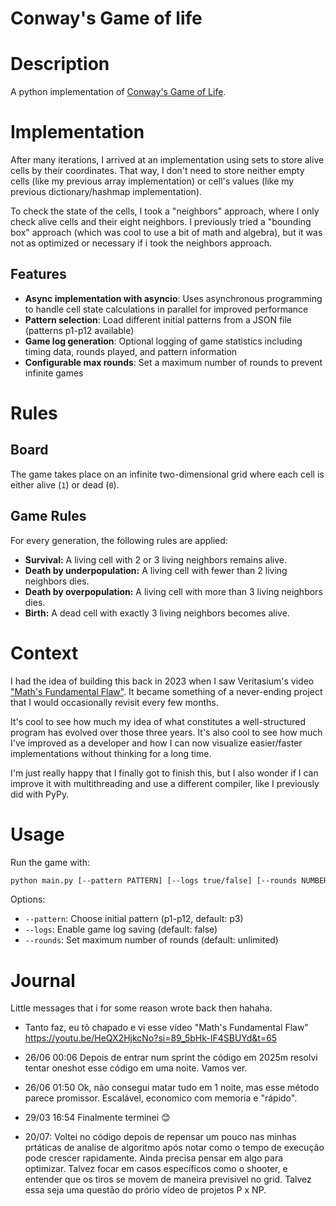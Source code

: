 # Conway's Game of life

# Description

A python implementation of [Conway's Game of Life](https://en.wikipedia.org/wiki/Conway's_Game_of_Life).

# Implementation

After many iterations, I arrived at an implementation using sets to store alive cells by their coordinates. That way, I don't need to store neither empty cells (like my previous array implementation) or cell's values (like my previous dictionary/hashmap implementation).

To check the state of the cells, I took a "neighbors" approach, where I only check alive cells and their eight neighbors. I previously tried a "bounding box" approach (which was cool to use a bit of math and algebra), but it was not as optimized or necessary if i took the neighbors approach.

## Features

- **Async implementation with asyncio**: Uses asynchronous programming to handle cell state calculations in parallel for improved performance
- **Pattern selection**: Load different initial patterns from a JSON file (patterns p1-p12 available)
- **Game log generation**: Optional logging of game statistics including timing data, rounds played, and pattern information
- **Configurable max rounds**: Set a maximum number of rounds to prevent infinite games

# Rules

## Board

The game takes place on an infinite two-dimensional grid where each cell is either alive (`1`) or dead (`0`).

## Game Rules

For every generation, the following rules are applied:

- **Survival:** A living cell with 2 or 3 living neighbors remains alive.
- **Death by underpopulation:** A living cell with fewer than 2 living neighbors dies.
- **Death by overpopulation:** A living cell with more than 3 living neighbors dies.
- **Birth:** A dead cell with exactly 3 living neighbors becomes alive.

# Context
I had the idea of building this back in 2023 when I saw Veritasium's video ["Math's Fundamental Flaw"](https://youtu.be/HeQX2HjkcNo?si=89_5bHk-IF4SBUYd&t=65). It became something of a never-ending project that I would occasionally revisit every few months.

It's cool to see how much my idea of what constitutes a well-structured program has evolved over those three years. It's also cool to see how much I've improved as a developer and how I can now visualize easier/faster implementations without thinking for a long time.

I'm just really happy that I finally got to finish this, but I also wonder if I can improve it with multithreading and use a different compiler, like I previously did with PyPy.

# Usage

Run the game with:
```bash
python main.py [--pattern PATTERN] [--logs true/false] [--rounds NUMBER]
```

Options:
- `--pattern`: Choose initial pattern (p1-p12, default: p3)
- `--logs`: Enable game log saving (default: false)
- `--rounds`: Set maximum number of rounds (default: unlimited)

# Journal
Little messages that i for some reason wrote back then hahaha.

- Tanto faz, eu tô chapado e vi esse vídeo "Math's Fundamental Flaw" https://youtu.be/HeQX2HjkcNo?si=89_5bHk-IF4SBUYd&t=65

- 26/06 00:06 Depois de entrar num sprint the código em 2025m resolvi tentar oneshot esse código em uma noite. Vamos ver.

- 26/06 01:50 Ok, não consegui matar tudo em 1 noite, mas esse método parece promissor. Escalável, economico com memoria e "rápido".

- 29/03 16:54 Finalmente terminei 😊

- 20/07: Voltei no código depois de repensar um pouco nas minhas prtáticas de analise de algoritmo após notar como o tempo de execução pode crescer rapidamente. Ainda precisa pensar em algo para optimizar. Talvez focar em casos específicos como o shooter, e entender que os tiros se movem de maneira previsivel no grid. Talvez essa seja uma questão do prório vídeo de projetos P x NP.

